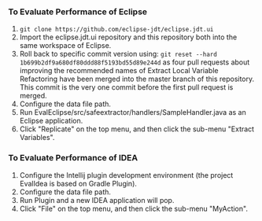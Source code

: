 ### To Evaluate Performance of Eclipse
1. ```git clone https://github.com/eclipse-jdt/eclipse.jdt.ui```
2. Import the eclipse.jdt.ui repository and this repository both into the same workspace of Eclipse.
3. Roll back to specific commit version using:
   ```git reset --hard 1b699b2df9a680df80ddd88f5193bd55d89e244d```
   as four pull requests about improving the recommended names of Extract Local Variable Refactoring have been merged into the master branch of this repository. This commit is the very one commit before the first pull request is merged.
4. Configure the data file path.
5. Run EvalEclipse/src/safeextractor/handlers/SampleHandler.java as an Eclipse application.
6. Click "Replicate" on the top menu, and then click the sub-menu "Extract Variables".


### To Evaluate Performance of IDEA
1. Configure the Intellij plugin development environment (the project EvalIdea is based on Gradle Plugin).
2. Configure the data file path.
3. Run Plugin and a new IDEA application will pop.
4. Click "File" on the top menu, and then click the sub-menu "MyAction".

